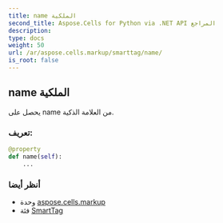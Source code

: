 ```yaml
---
title: name الملكية
second_title: Aspose.Cells for Python via .NET API المراجع
description:
type: docs
weight: 50
url: /ar/aspose.cells.markup/smarttag/name/
is_root: false
---
```

##  name الملكية

يحصل على name من العلامة الذكية.
###  تعريف:
```python
@property
def name(self):
    ...
```

###  أنظر أيضا
* وحدة [aspose.cells.markup](../../)
* فئة [SmartTag](/cells/python-net/ar/aspose.cells.markup/smarttag)
